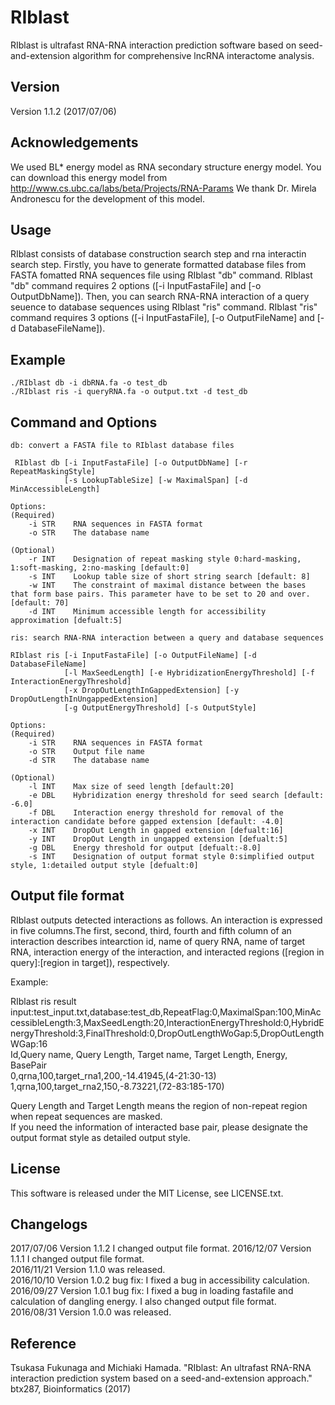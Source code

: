 # RIblast
RIblast is ultrafast RNA-RNA interaction prediction software based on seed-and-extension algorithm for comprehensive lncRNA interactome analysis.

## Version
Version 1.1.2 (2017/07/06)

## Acknowledgements
We used BL* energy model as RNA secondary structure energy model.
You can download this energy model from  http://www.cs.ubc.ca/labs/beta/Projects/RNA-Params
We thank Dr. Mirela Andronescu for the development of this model.

## Usage
RIblast consists of database construction search step and rna interactin search step. Firstly, you have to generate formatted database files from FASTA fomatted RNA sequences file using RIblast "db" command. RIblast "db" command requires 2 options ([-i InputFastaFile] and [-o OutputDbName]). Then, you can search RNA-RNA interaction of a query seuence to database sequences using RIblast "ris" command. RIblast "ris" command requires 3 options ([-i InputFastaFile], [-o OutputFileName] and [-d DatabaseFileName]). 

## Example
    ./RIblast db -i dbRNA.fa -o test_db
    ./RIblast ris -i queryRNA.fa -o output.txt -d test_db

## Command and Options
    db: convert a FASTA file to RIblast database files  

     RIblast db [-i InputFastaFile] [-o OutputDbName] [-r RepeatMaskingStyle]  
                [-s LookupTableSize] [-w MaximalSpan] [-d MinAccessibleLength]  
   
    Options:
    (Required)
        -i STR    RNA sequences in FASTA format
        -o STR    The database name
        
    (Optional) 
        -r INT    Designation of repeat masking style 0:hard-masking, 1:soft-masking, 2:no-masking [default:0]
        -s INT    Lookup table size of short string search [default: 8]
        -w INT    The constraint of maximal distance between the bases that form base pairs. This parameter have to be set to 20 and over. [default: 70]
        -d INT    Minimum accessible length for accessibility approximation [defualt:5]
        
    ris: search RNA-RNA interaction between a query and database sequences
    
    RIblast ris [-i InputFastaFile] [-o OutputFileName] [-d DatabaseFileName]
                [-l MaxSeedLength] [-e HybridizationEnergyThreshold] [-f InteractionEnergyThreshold]
                [-x DropOutLengthInGappedExtension] [-y DropOutLengthInUngappedExtension]
                [-g OutputEnergyThreshold] [-s OutputStyle]
                
    Options:
    (Required)
        -i STR    RNA sequences in FASTA format
        -o STR    Output file name
        -d STR    The database name
        
    (Optional)
        -l INT    Max size of seed length [default:20]
        -e DBL    Hybridization energy threshold for seed search [default: -6.0]
        -f DBL    Interaction energy threshold for removal of the interaction candidate before gapped extension [default: -4.0]
        -x INT    DropOut Length in gapped extension [defualt:16]
        -y INT    DropOut Length in ungapped extension [defualt:5]
        -g DBL    Energy threshold for output [defualt:-8.0]
        -s INT    Designation of output format style 0:simplified output style, 1:detailed output style [defualt:0]

## Output file format
RIblast outputs detected interactions as follows.
An interaction is expressed in five columns.The first, second, third, fourth and fifth column of an interaction describes intearction id, name of query RNA, name of target RNA, interaction energy of the interaction, and interacted regions ([region in query]:[region in target]), respectively.

Example:  

RIblast ris result  
input:test_input.txt,database:test_db,RepeatFlag:0,MaximalSpan:100,MinAccessibleLength:3,MaxSeedLength:20,InteractionEnergyThreshold:0,HybridEnergyThreshold:3,FinalThreshold:0,DropOutLengthWoGap:5,DropOutLengthWGap:16  
Id,Query name, Query Length, Target name, Target Length, Energy, BasePair  
0,qrna,100,target_rna1,200,-14.41945,(4-21:30-13)  
1,qrna,100,target_rna2,150,-8.73221,(72-83:185-170)  

Query Length and Target Length means the region of non-repeat region when repeat sequences are masked.  
If you need the information of interacted base pair, please designate the output format style as detailed output style.

## License
This software is released under the MIT License, see LICENSE.txt.

## Changelogs  
2017/07/06 Version 1.1.2 I changed output file format. 
2016/12/07 Version 1.1.1 I changed output file format.    
2016/11/21 Version 1.1.0 was released.  
2016/10/10 Version 1.0.2 bug fix: I fixed a bug in accessibility calculation.  
2016/09/27 Version 1.0.1 bug fix: I fixed a bug in loading fastafile and calculation of dangling energy. I also changed output file format.  
2016/08/31 Version 1.0.0 was released.

## Reference
Tsukasa Fukunaga and Michiaki Hamada. "RIblast: An ultrafast RNA-RNA interaction prediction system based on a seed-and-extension approach." btx287, Bioinformatics (2017)

